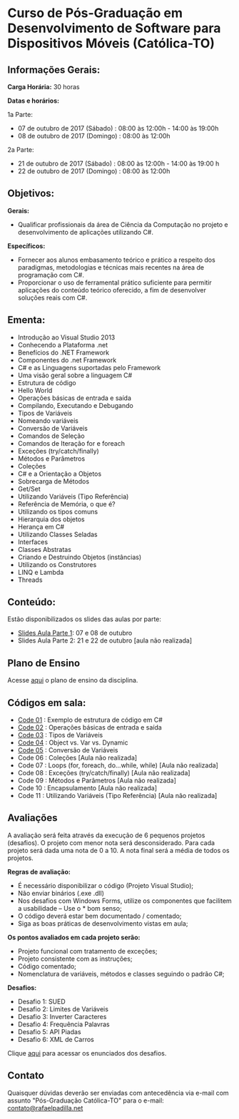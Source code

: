 # Curso de Pós-Graduação em **Desenvolvimento de Software para Dispositivos Móveis** (Católica-TO)

## Informações Gerais:

**Carga Horária:** 30 horas

**Datas e horários:** 

1a Parte:
* 07 de outubro de 2017 (Sábado)  : 08:00 às 12:00h - 14:00 às 19:00h
* 08 de outubro de 2017 (Domingo) : 08:00 às 12:00h

2a Parte:
* 21 de outubro de 2017 (Sábado)  : 08:00 às 12:00h - 14:00 às 19:00 h
* 22 de outubro de 2017 (Domingo) : 08:00 às 12:00h

## Objetivos:

**Gerais:**
* Qualificar profissionais da área de Ciência da Computação no projeto e desenvolvimento de aplicações utilizando C#.

**Específicos:**
* Fornecer aos alunos embasamento teórico e prático a respeito dos paradigmas, metodologias e técnicas mais recentes na área de programação com C#.
* Proporcionar o uso de ferramental prático suficiente para permitir aplicações do conteúdo teórico oferecido, a fim de desenvolver soluções reais com C#.

## Ementa:

* Introdução ao Visual Studio 2013
* Conhecendo a Plataforma .net
* Benefícios do .NET Framework 
* Componentes do .net Framework
* C# e as Linguagens suportadas pelo Framework
* Uma visão geral sobre a linguagem C#
* Estrutura de código
* Hello World
* Operações básicas de entrada e saída
* Compilando, Executando e Debugando
* Tipos de Variáveis
* Nomeando variáveis
* Conversão de Variáveis
* Comandos de Seleção
* Comandos de Iteração for e foreach
* Exceções (try/catch/finally)
* Métodos e Parâmetros
* Coleções
* C# e a Orientação a Objetos
* Sobrecarga de Métodos
* Get/Set
* Utilizando Variáveis (Tipo Referência)
* Referência de Memória, o que é?
* Utilizando os tipos comuns
* Hierarquia dos objetos
* Herança em C#
* Utilizando Classes Seladas
* Interfaces
* Classes Abstratas
* Criando e Destruindo Objetos (instâncias)
* Utilizando os Construtores
* LINQ e Lambda
* Threads

## Conteúdo: 

Estão disponibilizados os slides das aulas por parte:

* [Slides Aula Parte 1](https://github.com/rafaelpadilla/Pos-Palmas/blob/master/Docs/Aula_V2%20-%20Parte%201.pdf): 07 e 08 de outubro
* Slides Aula Parte 2: 21 e 22 de outubro [aula não realizada]


## Plano de Ensino

Acesse [aqui](https://github.com/rafaelpadilla/Pos-Palmas/blob/master/Docs/PLANO%20DE%20ENSINO%20-%20C%23.pdf) o plano de ensino da disciplina.
				  
## Códigos em sala:

* [Code 01](https://github.com/rafaelpadilla/Pos-Palmas/tree/master/Codes/Code%2001)  : Exemplo de estrutura de código em C#
* [Code 02](https://github.com/rafaelpadilla/Pos-Palmas/tree/master/Codes/Code%2002)  : Operações básicas de entrada e saída
* [Code 03](https://github.com/rafaelpadilla/Pos-Palmas/tree/master/Codes/Code%2003)  : Tipos de Variáveis
* [Code 04](https://github.com/rafaelpadilla/Pos-Palmas/tree/master/Codes/Code%2004)  : Object vs. Var vs. Dynamic
* [Code 05](https://github.com/rafaelpadilla/Pos-Palmas/tree/master/Codes/Code%2005)  : Conversão de Variáveis
* Code 06  : Coleções [Aula não realizada]
* Code 07  : Loops (for, foreach, do...while, while) [Aula não realizada]
* Code 08  : Exceções (try/catch/finally) [Aula não realizada]
* Code 09  : Métodos e Parâmetros [Aula não realizada]
* Code 10  : Encapsulamento [Aula não realizada]
* Code 11  : Utilizando Variáveis (Tipo Referência) [Aula não realizada]

## Avaliações

A avaliação  será feita através da execução de 6 pequenos projetos (desafios). O projeto com menor nota será desconsiderado. Para cada projeto será dada uma nota de 0 a 10. A nota final será a média de todos os projetos.

**Regras de avaliação:**
* É necessário disponibilizar o código (Projeto Visual Studio);
* Não enviar binários (.exe .dll)
* Nos desafios com Windows Forms, utilize os componentes que facilitem a usabilidade – Use o * bom senso;
* O código deverá estar bem documentado / comentado;
* Siga as boas práticas de desenvolvimento vistas em aula;

**Os pontos avaliados em cada projeto serão:**
* Projeto funcional com tratamento de exceções;
* Projeto consistente com as instruções;
* Código comentado;
* Nomenclatura de variáveis, métodos e classes seguindo o padrão C#;

**Desafios:**
* Desafio 1: SUED
* Desafio 2: Limites de Variáveis
* Desafio 3: Inverter Caracteres
* Desafio 4: Frequência Palavras
* Desafio 5: API Piadas
* Desafio 6: XML de Carros

Clique [aqui](https://github.com/rafaelpadilla/Pos-Palmas/blob/master/Docs/Desafios.pdf) para acessar os enunciados dos desafios.

## Contato

Quaisquer dúvidas deverão ser enviadas com antecedência via e-mail com assunto "Pós-Graduação Católica-TO" para o e-mail: contato@rafaelpadilla.net 

